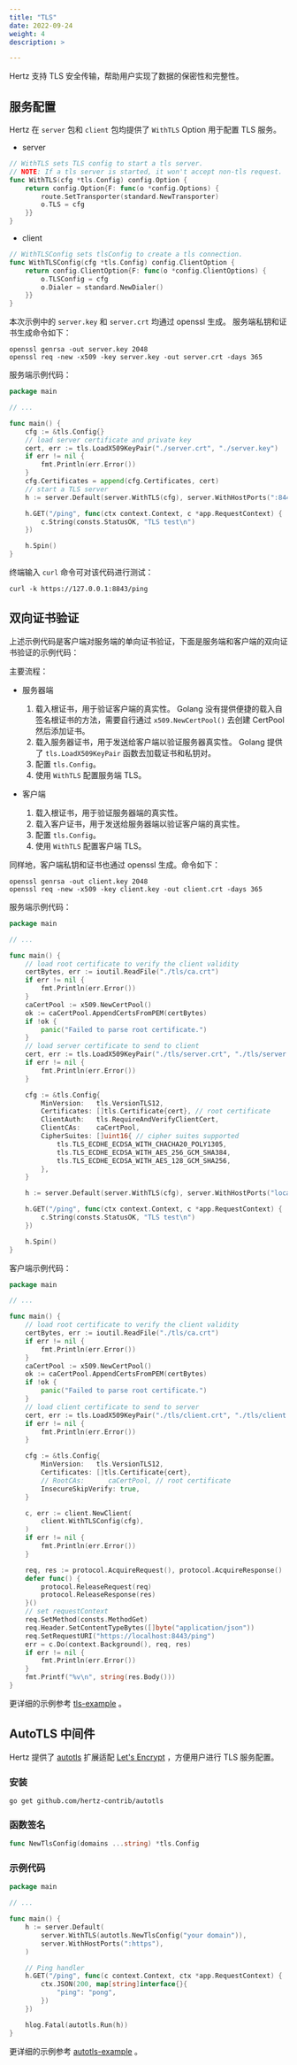 ```yaml
---
title: "TLS"
date: 2022-09-24
weight: 4
description: >

---
```


Hertz 支持 TLS 安全传输，帮助用户实现了数据的保密性和完整性。

## 服务配置

Hertz 在 `server` 包和 `client` 包均提供了 `WithTLS` Option 用于配置 TLS 服务。

- server
```go
// WithTLS sets TLS config to start a tls server.
// NOTE: If a tls server is started, it won't accept non-tls request.
func WithTLS(cfg *tls.Config) config.Option {
	return config.Option{F: func(o *config.Options) {
		route.SetTransporter(standard.NewTransporter)
		o.TLS = cfg
	}}
}
```
- client
```go
// WithTLSConfig sets tlsConfig to create a tls connection.
func WithTLSConfig(cfg *tls.Config) config.ClientOption {
	return config.ClientOption{F: func(o *config.ClientOptions) {
		o.TLSConfig = cfg
		o.Dialer = standard.NewDialer()
	}}
}
```

本次示例中的 `server.key` 和 `server.crt` 均通过 openssl 生成。
服务端私钥和证书生成命令如下：
```shell
openssl genrsa -out server.key 2048
openssl req -new -x509 -key server.key -out server.crt -days 365
```

服务端示例代码：
```go
package main

// ...

func main() {
	cfg := &tls.Config{}
	// load server certificate and private key
	cert, err := tls.LoadX509KeyPair("./server.crt", "./server.key")
	if err != nil {
		fmt.Println(err.Error())
	}
	cfg.Certificates = append(cfg.Certificates, cert)
    // start a TLS server
	h := server.Default(server.WithTLS(cfg), server.WithHostPorts(":8443"))

	h.GET("/ping", func(ctx context.Context, c *app.RequestContext) {
		c.String(consts.StatusOK, "TLS test\n")
	})

	h.Spin()
}
```

终端输入 `curl` 命令可对该代码进行测试：
```shell
curl -k https://127.0.0.1:8843/ping
```

## 双向证书验证

上述示例代码是客户端对服务端的单向证书验证，下面是服务端和客户端的双向证书验证的示例代码：

主要流程：
- 服务器端
  1. 载入根证书，用于验证客户端的真实性。
      Golang 没有提供便捷的载入自签名根证书的方法，需要自行通过 `x509.NewCertPool()` 去创建 CertPool 然后添加证书。
  2. 载入服务器证书，用于发送给客户端以验证服务器真实性。
      Golang 提供了 `tls.LoadX509KeyPair` 函数去加载证书和私钥对。
  3. 配置 `tls.Config`。
  4. 使用 `WithTLS` 配置服务端 TLS。

- 客户端
  1. 载入根证书，用于验证服务器端的真实性。
  2. 载入客户证书，用于发送给服务器端以验证客户端的真实性。
  3. 配置 `tls.Config`。
  4. 使用 `WithTLS` 配置客户端 TLS。

同样地，客户端私钥和证书也通过 openssl 生成。命令如下：
```shell
openssl genrsa -out client.key 2048
openssl req -new -x509 -key client.key -out client.crt -days 365
```

服务端示例代码：
```go
package main

// ...

func main() {
	// load root certificate to verify the client validity
	certBytes, err := ioutil.ReadFile("./tls/ca.crt")
	if err != nil {
		fmt.Println(err.Error())
	}
	caCertPool := x509.NewCertPool()
	ok := caCertPool.AppendCertsFromPEM(certBytes)
	if !ok {
		panic("Failed to parse root certificate.")
	}
    // load server certificate to send to client
	cert, err := tls.LoadX509KeyPair("./tls/server.crt", "./tls/server.key")
	if err != nil {
		fmt.Println(err.Error())
	}

	cfg := &tls.Config{
		MinVersion:   tls.VersionTLS12,
		Certificates: []tls.Certificate{cert}, // root certificate
		ClientAuth:   tls.RequireAndVerifyClientCert,
		ClientCAs:    caCertPool,
		CipherSuites: []uint16{ // cipher suites supported
			tls.TLS_ECDHE_ECDSA_WITH_CHACHA20_POLY1305,
			tls.TLS_ECDHE_ECDSA_WITH_AES_256_GCM_SHA384,
			tls.TLS_ECDHE_ECDSA_WITH_AES_128_GCM_SHA256,
		},
	}

	h := server.Default(server.WithTLS(cfg), server.WithHostPorts("localhost:8443"))

	h.GET("/ping", func(ctx context.Context, c *app.RequestContext) {
		c.String(consts.StatusOK, "TLS test\n")
	})

	h.Spin()
}

```

客户端示例代码：
```go
package main

// ...

func main() {
	// load root certificate to verify the client validity
	certBytes, err := ioutil.ReadFile("./tls/ca.crt")
	if err != nil {
		fmt.Println(err.Error())
	}
	caCertPool := x509.NewCertPool()
	ok := caCertPool.AppendCertsFromPEM(certBytes)
	if !ok {
		panic("Failed to parse root certificate.")
	}
    // load client certificate to send to server
	cert, err := tls.LoadX509KeyPair("./tls/client.crt", "./tls/client.key")
	if err != nil {
		fmt.Println(err.Error())
	}

	cfg := &tls.Config{
		MinVersion:   tls.VersionTLS12,
		Certificates: []tls.Certificate{cert},
		// RootCAs:      caCertPool, // root certificate
		InsecureSkipVerify: true,
	}

	c, err := client.NewClient(
		client.WithTLSConfig(cfg),
	)
	if err != nil {
		fmt.Println(err.Error())
	}

	req, res := protocol.AcquireRequest(), protocol.AcquireResponse()
	defer func() {
		protocol.ReleaseRequest(req)
		protocol.ReleaseResponse(res)
	}()
	// set requestContext
	req.SetMethod(consts.MethodGet)
	req.Header.SetContentTypeBytes([]byte("application/json"))
	req.SetRequestURI("https://localhost:8443/ping")
	err = c.Do(context.Background(), req, res)
	if err != nil {
		fmt.Println(err.Error())
	}
	fmt.Printf("%v\n", string(res.Body()))
}
```

更详细的示例参考 [tls-example](https://github.com/cloudwego/hertz-examples/tree/main/protocol/tls) 。


## AutoTLS 中间件

Hertz 提供了 [autotls](https://github.com/hertz-contrib/autotls) 扩展适配 [Let's Encrypt](https://letsencrypt.org/) ，方便用户进行 TLS 服务配置。

### 安装

```shell
go get github.com/hertz-contrib/autotls
```

### 函数签名

```go
func NewTlsConfig(domains ...string) *tls.Config
```

### 示例代码

```go
package main

// ...

func main() {
	h := server.Default(
		server.WithTLS(autotls.NewTlsConfig("your domain")),
		server.WithHostPorts(":https"),
	)

	// Ping handler
	h.GET("/ping", func(c context.Context, ctx *app.RequestContext) {
		ctx.JSON(200, map[string]interface{}{
			"ping": "pong",
		})
	})

	hlog.Fatal(autotls.Run(h))
}
```

更详细的示例参考 [autotls-example](https://github.com/hertz-contrib/autotls/tree/main/examples) 。
